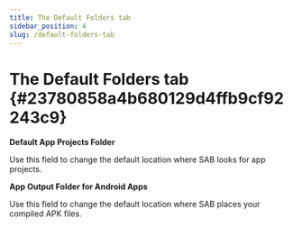 ```yaml
---
title: The Default Folders tab
sidebar_position: 4
slug: /default-folders-tab
---
```


# The Default Folders tab {#23780858a4b680129d4ffb9cf92243c9}

**Default App Projects Folder**

Use this field to change the default location where SAB looks for app projects.

**App Output Folder for Android Apps**

Use this field to change the default location where SAB places your compiled APK files.

